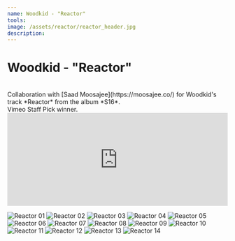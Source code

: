 ```yaml
---
name: Woodkid - "Reactor"
tools: 
image: /assets/reactor/reactor_header.jpg
description:
---
```


# Woodkid - "Reactor"
<br>
Collaboration with [Saad Moosajee](https://moosajee.co/) for Woodkid's track *Reactor* from the album *S16*.<br>
Vimeo Staff Pick winner.
<div style="padding:42.19% 0 0 0;position:relative;"><iframe src="https://player.vimeo.com/video/773931854?h=c056ac3122" style="position:absolute;top:0;left:0;width:100%;height:100%;" frameborder="0" allow="autoplay; fullscreen; picture-in-picture" allowfullscreen></iframe></div><script src="https://player.vimeo.com/api/player.js"></script>

![Reactor 01](/assets/reactor/reactor_01.jpg)
![Reactor 02](/assets/reactor/reactor_02.jpg)
![Reactor 03](/assets/reactor/reactor_03.jpg)
![Reactor 04](/assets/reactor/reactor_04.jpg)
![Reactor 05](/assets/reactor/reactor_05.jpg)
![Reactor 06](/assets/reactor/reactor_06.jpg)
![Reactor 07](/assets/reactor/reactor_07.jpg)
![Reactor 08](/assets/reactor/reactor_08.jpg)
![Reactor 09](/assets/reactor/reactor_09.jpg)
![Reactor 10](/assets/reactor/reactor_10.jpg)
![Reactor 11](/assets/reactor/reactor_11.jpg)
![Reactor 12](/assets/reactor/reactor_12.jpg)
![Reactor 13](/assets/reactor/reactor_13.jpg)
![Reactor 14](/assets/reactor/reactor_14.jpg)